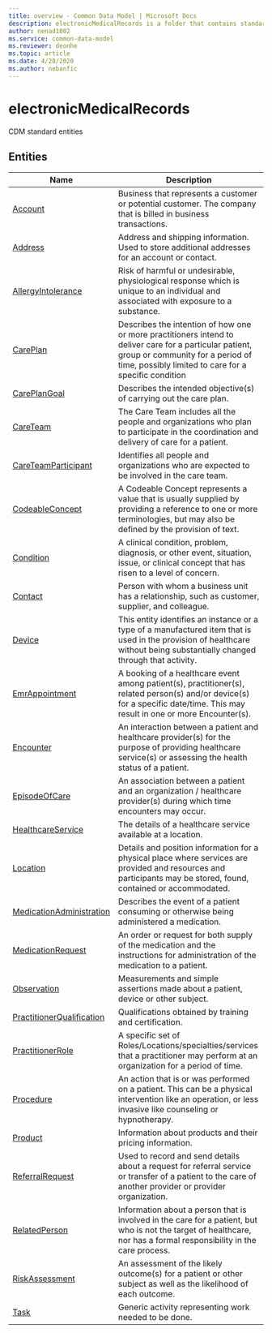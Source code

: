 ```yaml
---
title: overview - Common Data Model | Microsoft Docs
description: electronicMedicalRecords is a folder that contains standard entities related to the Common Data Model.
author: nenad1002
ms.service: common-data-model
ms.reviewer: deonhe
ms.topic: article
ms.date: 4/28/2020
ms.author: nebanfic
---
```


# electronicMedicalRecords

CDM standard entities  

## Entities

|Name|Description|
|---|---|
|[Account](Account.md)|Business that represents a customer or potential customer. The company that is billed in business transactions.|
|[Address](Address.md)|Address and shipping information. Used to store additional addresses for an account or contact.|
|[AllergyIntolerance](AllergyIntolerance.md)|Risk of harmful or undesirable, physiological response which is unique to an individual and associated with exposure to a substance.|
|[CarePlan](CarePlan.md)|Describes the intention of how one or more practitioners intend to deliver care for a particular patient, group or community for a period of time, possibly limited to care for a specific condition|
|[CarePlanGoal](CarePlanGoal.md)|Describes the intended objective(s) of carrying out the care plan.|
|[CareTeam](CareTeam.md)|The Care Team includes all the people and organizations who plan to participate in the coordination and delivery of care for a patient.|
|[CareTeamParticipant](CareTeamParticipant.md)|Identifies all people and organizations who are expected to be involved in the care team.|
|[CodeableConcept](CodeableConcept.md)|A Codeable Concept represents a value that is usually supplied by providing a reference to one or more terminologies, but may also be defined by the provision of text.|
|[Condition](Condition.md)|A clinical condition, problem, diagnosis, or other event, situation, issue, or clinical concept that has risen to a level of concern.|
|[Contact](Contact.md)|Person with whom a business unit has a relationship, such as customer, supplier, and colleague.|
|[Device](Device.md)|This entity identifies an instance or a type of a manufactured item that is used in the provision of healthcare without being substantially changed through that activity.|
|[EmrAppointment](EmrAppointment.md)|A booking of a healthcare event among patient(s), practitioner(s), related person(s) and/or device(s) for a specific date/time. This may result in one or more Encounter(s).|
|[Encounter](Encounter.md)|An interaction between a patient and healthcare provider(s) for the purpose of providing healthcare service(s) or assessing the health status of a patient.|
|[EpisodeOfCare](EpisodeOfCare.md)|An association between a patient and an organization / healthcare provider(s) during which time encounters may occur.|
|[HealthcareService](HealthcareService.md)|The details of a healthcare service available at a location.|
|[Location](Location.md)|Details and position information for a physical place where services are provided and resources and participants may be stored, found, contained or accommodated.|
|[MedicationAdministration](MedicationAdministration.md)|Describes the event of a patient consuming or otherwise being administered a medication.|
|[MedicationRequest](MedicationRequest.md)|An order or request for both supply of the medication and the instructions for administration of the medication to a patient.|
|[Observation](Observation.md)|Measurements and simple assertions made about a patient, device or other subject.|
|[PractitionerQualification](PractitionerQualification.md)|Qualifications obtained by training and certification.|
|[PractitionerRole](PractitionerRole.md)|A specific set of Roles/Locations/specialties/services that a practitioner may perform at an organization for a period of time.|
|[Procedure](Procedure.md)|An action that is or was performed on a patient. This can be a physical intervention like an operation, or less invasive like counseling or hypnotherapy.|
|[Product](Product.md)|Information about products and their pricing information.|
|[ReferralRequest](ReferralRequest.md)|Used to record and send details about a request for referral service or transfer of a patient to the care of another provider or provider organization.|
|[RelatedPerson](RelatedPerson.md)|Information about a person that is involved in the care for a patient, but who is not the target of healthcare, nor has a formal responsibility in the care process.|
|[RiskAssessment](RiskAssessment.md)|An assessment of the likely outcome(s) for a patient or other subject as well as the likelihood of each outcome.|
|[Task](Task.md)|Generic activity representing work needed to be done.|
